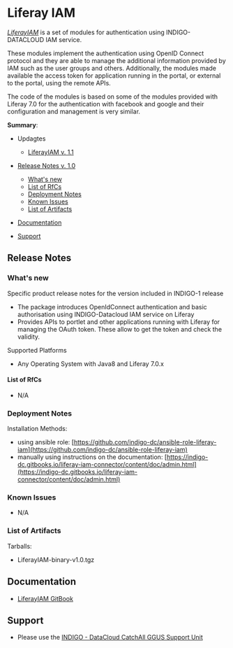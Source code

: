 # Liferay IAM


*[LiferayIAM](https://indigo-dc.gitbooks.io/liferay-iam-connector/content/)* is a set of modules for authentication using INDIGO-DATACLOUD IAM service.

These modules implement the authentication using OpenID Connect protocol and they are able to manage the additional information provided by IAM such as the user groups and others. Additionally, the modules made available the access token for application running in the portal, or external to the portal, using the remote APIs.

The code of the modules is based on some of the modules provided with Liferay 7.0 for the authentication with facebook and google and their configuration and management is very similar.

**Summary**:
* Updagtes
  * [LiferayIAM v. 1.1](https://github.com/indigo-dc/indigo-datacloud-releases/blob/master/indigo1/first_update_of_indigo-1.md#li)

* [Release Notes v. 1.0](#id1)
  * [What's new](#id2)
  * [List of RfCs](#id3)
  * [Deployment Notes](#id4)
  * [Known Issues](#id5)
  * [List of Artifacts](#id7)

* [Documentation](#id6)
* [Support](#id8)


<a id="id1"></a>
## Release Notes

<a id="id2"></a>
### What's new

Specific product release notes for the version included in INDIGO-1 release
* The package introduces OpenIdConnect authentication and basic authorisation using INDIGO-Datacloud IAM service on Liferay
* Provides APIs to portlet and other applications running with Liferay for managing the OAuth token. These allow to get the token and check the validity.

Supported Platforms
* Any Operating System with Java8 and Liferay 7.0.x


<a id="id3"></a>
#### List of RfCs 

* N/A


<a id="id4"></a>
### Deployment Notes
Installation Methods:
* using ansible role: [https://github.com/indigo-dc/ansible-role-liferay-iam](https://github.com/indigo-dc/ansible-role-liferay-iam)
* manually using instructions on the documentation: [https://indigo-dc.gitbooks.io/liferay-iam-connector/content/doc/admin.html](https://indigo-dc.gitbooks.io/liferay-iam-connector/content/doc/admin.html)


<a id="id5"></a>
### Known Issues

* N/A
 
<a id="id7"></a>
### List of Artifacts

Tarballs:
* LiferayIAM-binary-v1.0.tgz

<a id="id6"></a>
## Documentation

* [LiferayIAM GitBook](https://www.gitbook.com/book/indigo-dc/liferay-iam-connector/details)

<a id="id8"></a>
## Support

* Please use the [INDIGO - DataCloud CatchAll GGUS Support Unit](
https://wiki.egi.eu/wiki/GGUS:INDIGO_DataCloud_Catch-all_FAQ)
